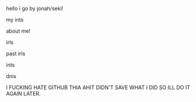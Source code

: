 hello i go by jonah/seki!




my ints






about me!





irls





past irls





ints






dnis





I FUCKING HATE GITHUB THIA AHIT DIDN'T SAVE WHAT I DID SO ILL DO IT AGAIN LATER.

